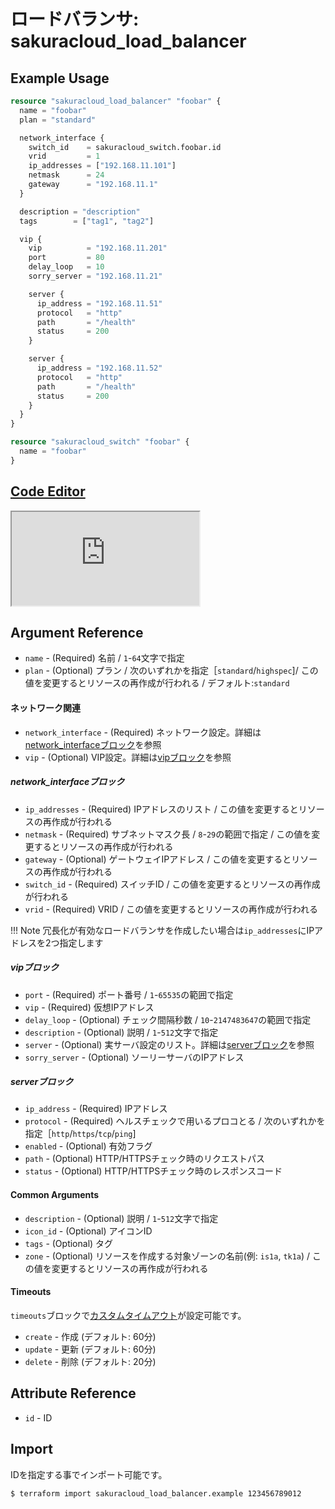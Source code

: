 # ロードバランサ: sakuracloud_load_balancer

## Example Usage

```tf
resource "sakuracloud_load_balancer" "foobar" {
  name = "foobar"
  plan = "standard"

  network_interface {
    switch_id    = sakuracloud_switch.foobar.id
    vrid         = 1
    ip_addresses = ["192.168.11.101"]
    netmask      = 24
    gateway      = "192.168.11.1"
  }

  description = "description"
  tags        = ["tag1", "tag2"]

  vip {
    vip          = "192.168.11.201"
    port         = 80
    delay_loop   = 10
    sorry_server = "192.168.11.21"

    server {
      ip_address = "192.168.11.51"
      protocol   = "http"
      path       = "/health"
      status     = 200
    }

    server {
      ip_address = "192.168.11.52"
      protocol   = "http"
      path       = "/health"
      status     = 200
    }
  }
}

resource "sakuracloud_switch" "foobar" {
  name = "foobar"
}
```

<div class="editor">

<h2><a href="https://zouen-alpha.usacloud.jp/#resource/load_balancer" target="_blank" rel="noopener noreferrer">Code Editor</a></h2>

<iframe src="https://zouen-alpha.usacloud.jp/#resource/load_balancer"></iframe>

</div>


## Argument Reference

* `name` - (Required) 名前 / `1`-`64`文字で指定
* `plan` - (Optional) プラン / 次のいずれかを指定［`standard`/`highspec`]/ この値を変更するとリソースの再作成が行われる / デフォルト:`standard`

#### ネットワーク関連

* `network_interface` - (Required) ネットワーク設定。詳細は[network_interfaceブロック](#network_interface)を参照
* `vip` - (Optional) VIP設定。詳細は[vipブロック](#vip)を参照

##### network_interfaceブロック

* `ip_addresses` - (Required) IPアドレスのリスト / この値を変更するとリソースの再作成が行われる
* `netmask` - (Required) サブネットマスク長 / `8`-`29`の範囲で指定 / この値を変更するとリソースの再作成が行われる
* `gateway` - (Optional) ゲートウェイIPアドレス / この値を変更するとリソースの再作成が行われる
* `switch_id` - (Required) スイッチID / この値を変更するとリソースの再作成が行われる
* `vrid` - (Required) VRID / この値を変更するとリソースの再作成が行われる

!!! Note
    冗長化が有効なロードバランサを作成したい場合は`ip_addresses`にIPアドレスを2つ指定します

##### vipブロック

* `port` - (Required) ポート番号 / `1`-`65535`の範囲で指定
* `vip` - (Required) 仮想IPアドレス
* `delay_loop` - (Optional) チェック間隔秒数 / `10`-`2147483647`の範囲で指定
* `description` - (Optional) 説明 / `1`-`512`文字で指定
* `server` - (Optional) 実サーバ設定のリスト。詳細は[serverブロック](#server)を参照
* `sorry_server` - (Optional) ソーリーサーバのIPアドレス

##### serverブロック

* `ip_address` - (Required) IPアドレス
* `protocol` - (Required) ヘルスチェックで用いるプロコとる / 次のいずれかを指定［`http`/`https`/`tcp`/`ping`]
* `enabled` - (Optional) 有効フラグ
* `path` - (Optional) HTTP/HTTPSチェック時のリクエストパス
* `status` - (Optional) HTTP/HTTPSチェック時のレスポンスコード

#### Common Arguments

* `description` - (Optional) 説明 / `1`-`512`文字で指定
* `icon_id` - (Optional) アイコンID
* `tags` - (Optional) タグ
* `zone` - (Optional) リソースを作成する対象ゾーンの名前(例: `is1a`, `tk1a`) / この値を変更するとリソースの再作成が行われる

#### Timeouts

`timeouts`ブロックで[カスタムタイムアウト](https://www.terraform.io/docs/configuration/resources.html#operation-timeouts)が設定可能です。  

* `create` - 作成 (デフォルト: 60分)
* `update` - 更新 (デフォルト: 60分)
* `delete` - 削除 (デフォルト: 20分)

## Attribute Reference

* `id` - ID


## Import

IDを指定する事でインポート可能です。

```bash
$ terraform import sakuracloud_load_balancer.example 123456789012
```